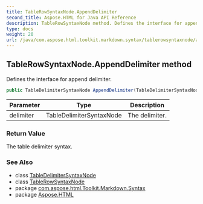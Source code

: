 ```yaml
---
title: TableRowSyntaxNode.AppendDelimiter
second_title: Aspose.HTML for Java API Reference
description: TableRowSyntaxNode method. Defines the interface for append delimiter
type: docs
weight: 20
url: /java/com.aspose.html.toolkit.markdown.syntax/tablerowsyntaxnode/appenddelimiter/
---
```

## TableRowSyntaxNode.AppendDelimiter method

Defines the interface for append delimiter.

```java
public TableDelimiterSyntaxNode AppendDelimiter(TableDelimiterSyntaxNode delimiter)
```

| Parameter | Type | Description |
| --- | --- | --- |
| delimiter | TableDelimiterSyntaxNode | The delimiter. |

### Return Value

The table delimiter syntax.

### See Also

* class [TableDelimiterSyntaxNode](../../tabledelimitersyntaxnode/)
* class [TableRowSyntaxNode](../)
* package [com.aspose.html.Toolkit.Markdown.Syntax](../../tablerowsyntaxnode/)
* package [Aspose.HTML](../../../)
